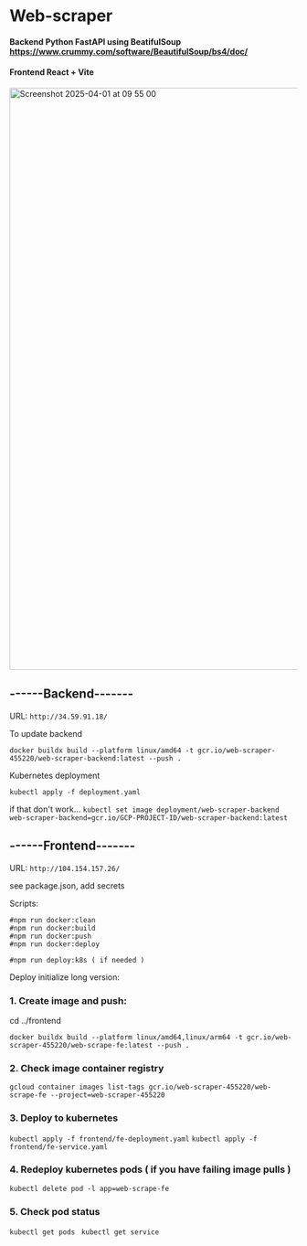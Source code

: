 # Web-scraper 
####  Backend Python FastAPI using BeatifulSoup https://www.crummy.com/software/BeautifulSoup/bs4/doc/ 
####  Frontend React + Vite  

<img width="1019" alt="Screenshot 2025-04-01 at 09 55 00" src="https://github.com/user-attachments/assets/d9a4b011-7b49-444d-9f2a-f3d3c71673eb" />



## ------Backend------- 

URL: ```http://34.59.91.18/```


To update backend

```docker buildx build --platform linux/amd64 -t gcr.io/web-scraper-455220/web-scraper-backend:latest --push .```

Kubernetes deployment

```kubectl apply -f deployment.yaml ```

if that don't work...
```kubectl set image deployment/web-scraper-backend web-scraper-backend=gcr.io/GCP-PROJECT-ID/web-scraper-backend:latest```

## ------Frontend------- 
URL: ```http://104.154.157.26/```


see package.json, add secrets

Scripts:
```
#npm run docker:clean 
#npm run docker:build
#npm run docker:push  
#npm run docker:deploy

#npm run deploy:k8s ( if needed )
```


Deploy initialize long version: 

### 1. Create image and push:
cd ../frontend
```
docker buildx build --platform linux/amd64,linux/arm64 -t gcr.io/web-scraper-455220/web-scrape-fe:latest --push .
```
### 2. Check image container registry
```gcloud container images list-tags gcr.io/web-scraper-455220/web-scrape-fe --project=web-scraper-455220```
### 3. Deploy to kubernetes
```kubectl apply -f frontend/fe-deployment.yaml```
```kubectl apply -f frontend/fe-service.yaml```

### 4. Redeploy kubernetes pods ( if you have failing image pulls ) 
```kubectl delete pod -l app=web-scrape-fe```
### 5. Check pod status
```kubectl get pods ```
```kubectl get service ```




